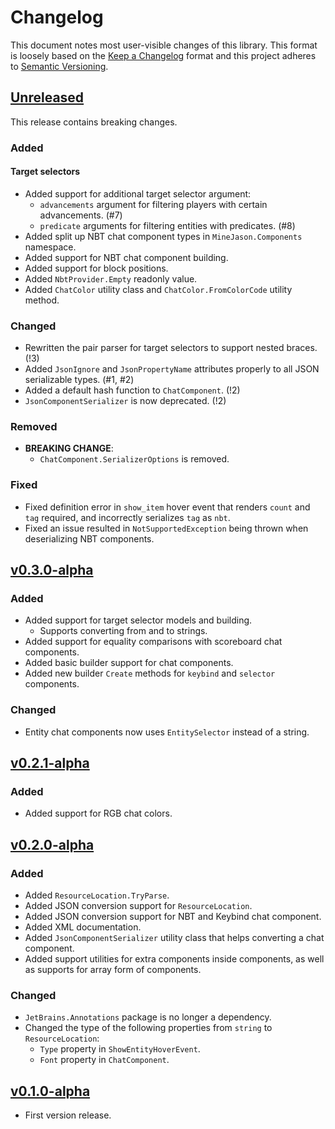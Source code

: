 # Changelog

This document notes most user-visible changes of this library. This format is loosely based on the [Keep a Changelog](https://keep-a-changelog.com) format and this project adheres to [Semantic Versioning](https://semver.org).

## [Unreleased]

This release contains breaking changes.

### Added

#### Target selectors

- Added support for additional target selector argument:
  - `advancements` argument for filtering players with certain advancements. (#7)
  - `predicate` arguments for filtering entities with predicates. (#8)
- Added split up NBT chat component types in `MineJason.Components` namespace.
- Added support for NBT chat component building.
- Added support for block positions.
- Added `NbtProvider.Empty` readonly value.
- Added `ChatColor` utility class and `ChatColor.FromColorCode` utility method.

### Changed

- Rewritten the pair parser for target selectors to support nested braces. (!3)
- Added `JsonIgnore` and `JsonPropertyName` attributes properly to all JSON serializable types. (#1, #2)
- Added a default hash function to `ChatComponent`. (!2)
- `JsonComponentSerializer` is now deprecated. (!2)

### Removed

- **BREAKING CHANGE**:
  - `ChatComponent.SerializerOptions` is removed.

### Fixed

- Fixed definition error in `show_item` hover event that renders `count` and `tag` required, and incorrectly serializes `tag` as `nbt`.
- Fixed an issue resulted in `NotSupportedException` being thrown when deserializing NBT components.

## [v0.3.0-alpha]

### Added

- Added support for target selector models and building.
  - Supports converting from and to strings.
- Added support for equality comparisons with scoreboard chat components.
- Added basic builder support for chat components.
- Added new builder `Create` methods for `keybind` and `selector` components.

### Changed

- Entity chat components now uses `EntitySelector` instead of a string.

## [v0.2.1-alpha]

### Added

- Added support for RGB chat colors.

## [v0.2.0-alpha]

### Added

- Added `ResourceLocation.TryParse`.
- Added JSON conversion support for `ResourceLocation`.
- Added JSON conversion support for NBT and Keybind chat component.
- Added XML documentation.
- Added `JsonComponentSerializer` utility class that helps converting a chat component.
- Added support utilities for extra components inside components, as well as supports for array form of components.

### Changed

- `JetBrains.Annotations` package is no longer a dependency.
- Changed the type of the following properties from `string` to `ResourceLocation`:
  - `Type` property in `ShowEntityHoverEvent`.
  - `Font` property in `ChatComponent`.

## [v0.1.0-alpha]

- First version release.

[Unreleased]: https://gitlab.com/WithLithum/MineJason/compare/v0.3.0-alpha...trunk
[v0.3.0-alpha]: https://gitlab.com/WithLithum/MineJason/compare/v0.2.1-alpha...v0.3.0-alpha
[v0.2.1-alpha]: https://gitlab.com/WithLithum/MineJason/compare/v0.2.0-alpha...v0.2.1-alpha
[v0.2.0-alpha]: https://gitlab.com/WithLithum/MineJason/compare/v0.1.0-alpha...v0.2.0-alpha
[v0.1.0-alpha]: https://gitlab.com/WithLithum/MineJason/src/tag/v0.1.0-alpha
